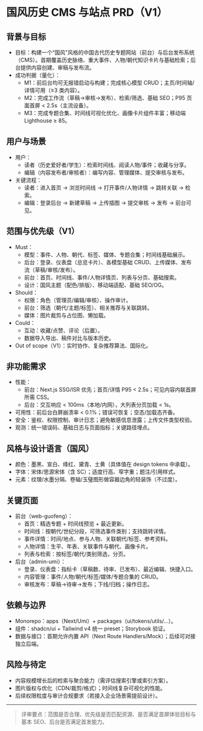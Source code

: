 # 国风历史 CMS 与站点 PRD（V1）

## 背景与目标
- 目标：构建一个“国风”风格的中国古代历史专题网站（前台）与后台发布系统（CMS）。首期覆盖历史脉络、重大事件、人物/朝代知识卡片与基础检索；后台提供内容创建、审稿与发布流。
- 成功判据（量化）：
  - M1：前后台均可无报错启动与构建；完成核心模型 CRUD；主页/时间轴/详情可用（≥3 类内容）。
  - M2：完成工作流（草稿→审核→发布）、检索/筛选、基础 SEO；P95 页面首屏 < 2.5s（主流设备）。
  - M3：完成专题合集、时间线可视化优化、画像卡片组件丰富；移动端 Lighthouse ≥ 85。

## 用户与场景
- 用户：
  - 读者（历史爱好者/学生）：检索时间线、阅读人物/事件；收藏与分享。
  - 编辑（内容发布者/审核者）：编写内容、管理媒体、提交审核与发布。
- 关键流程：
  - 读者：进入首页 → 浏览时间线 → 打开事件/人物详情 → 跳转关联 → 检索。
  - 编辑：登录后台 → 新建草稿 → 上传插图 → 提交审核 → 发布 → 前台可见。

## 范围与优先级（V1）
- Must：
  - 模型：事件、人物、朝代、标签、媒体、专题合集；时间线基础展示。
  - 后台：登录、仪表盘（总览卡片）、各模型基础 CRUD、上传媒体、发布流（草稿/审核/发布）。
  - 前台：首页、时间线、事件/人物详情页、列表与分页、基础搜索。
  - 设计：国风主题（配色/排版）、移动端适配、基础 SEO/OG。
- Should：
  - 权限：角色（管理员/编辑/审核）、操作审计。
  - 前台：筛选（朝代/主题/标签）、相关推荐与关联跳转。
  - 媒体：图片裁剪与占位图、懒加载。
- Could：
  - 互动：收藏/点赞、评论（后置）。
  - 数据导入导出、稿件对比与版本历史。
- Out of scope（V1）：实时协作、复杂推荐算法、国际化。

## 非功能需求
- 性能：
  - 前台：Next.js SSG/ISR 优先；首页/详情 P95 < 2.5s；可见内容内联首屏所需 CSS。
  - 后台：交互响应 < 100ms（本地/内网），大列表分页加载 < 1s。
- 可用性：前后台白屏崩溃率 < 0.1%；错误可恢复；空态/加载态齐备。
- 安全：鉴权、权限控制、审计日志；避免敏感信息泄露；上传文件类型校验。
- 观测：统一错误码、基础日志与页面指标；关键路径埋点。

## 风格与设计语言（国风）
- 颜色：墨黑、宣白、绛红、黛青、土黄（具体值在 design tokens 中承载）。
- 字体：宋体/思源宋体（含 SC）；适度行高、窄字重；题注/引用样式。
- 元素：纹理/水墨分隔、卷轴/玉璧图形做容器边角的轻装饰（不过度）。

## 关键页面
- 前台（web-guofeng）：
  - 首页：精选专题 + 时间线预览 + 最近更新。
  - 时间线：按朝代/世纪分段，可筛选事件类别；支持跳转详情。
  - 事件详情：时间/地点、参与人物、关联朝代/标签、参考资料。
  - 人物详情：生平、年表、关联事件与朝代、画像卡片。
  - 列表与检索：按标签/朝代/类别筛选，分页。
- 后台（admin-umi）：
  - 登录、仪表盘：指标卡（草稿数、待审、已发布）、最近编辑、快捷入口。
  - 内容管理：事件/人物/朝代/标签/媒体/专题合集的 CRUD。
  - 审核发布：草稿→待审→发布；下线/归档；操作日志。

## 依赖与边界
- Monorepo：apps（Next/Umi）+ packages（ui/tokens/utils/...）。
- 组件：shadcn/ui + Tailwind v4 统一 preset；Storybook 验证。
- 数据与接口：首期允许内置 API（Next Route Handlers/Mock）；后续可对接独立后端。

## 风险与待定
- 内容规模增长后的检索与聚合能力（需评估搜索引擎或索引方案）。
- 图片版权与优化（CDN/裁剪/格式）；时间线复杂可视化的性能。
- 后续权限粒度与审计合规要求（若接入企业场景需提前设计）。

***

> 评审要点：范围是否合理、优先级是否匹配资源、是否满足首屏体验目标与基本 SEO、后台是否满足首发能力。


